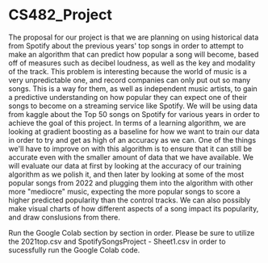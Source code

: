 # CS482_Project

The proposal for our project is that we are planning on using historical data from Spotify about the previous years' top songs in order to attempt to make an algorithm that can predict how popular a song will become, based off of measures such as decibel loudness, as well as the key and modality of the track. This problem is interesting because the world of music is a very unpredictable one, and record companies can only put out so many songs. This is a way for them, as well as independent music artists, to gain a predictive understanding on how popular they can expect one of their songs to become on a streaming service like Spotify. We will be using data from kaggle about the Top 50 songs on Spotify for various years in order to achieve the goal of this project. In terms of a learning algorithm, we are looking at gradient boosting as a baseline for how we want to train our data in order to try and get as high of an accuracy as we can. One of the things we'll have to improve on with this algorithm is to ensure that it can still be accurate even with the smaller amount of data that we have available. We will evaluate our data at first by looking at the accuracy of our training algorithm as we polish it, and then later by looking at some of the most popular songs from 2022 and plugging them into the algorithm with other more "mediocre" music, expecting the more popular songs to score a higher predicted popularity than the control tracks. We can also possibly make visual charts of how different aspects of a song impact its popularity, and draw conslusions from there.

Run the Google Colab section by section in order. Please be sure to utilize the 2021top.csv and SpotifySongsProject - Sheet1.csv in order to sucessfully run the Google Colab code. 
